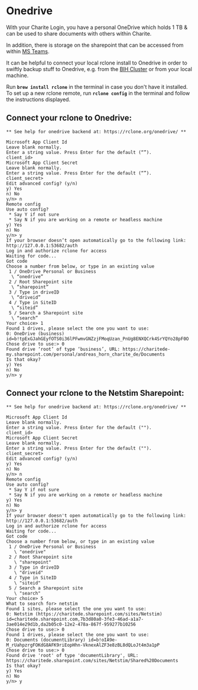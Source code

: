 # Onedrive

With your Charite Login, you have a personal OneDrive which holds 1 TB & can be used to share documents with others within Charite.

In addition, there is storage on the sharepoint that can be accessed from within [MS Teams](teams.md).

It can be helpful to connect your local rclone install to Onedrive in order to swiftly backup stuff to Onedrive, e.g. from the [BIH Cluster](../bih-cluster/) or from your local machine.

Run **`brew install rclone`** in the terminal in case you don't have it installed. To set up a new rclone remote, run **`rclone config`** in the terminal and follow the instructions displayed.

## Connect your rclone to Onedrive:

```
** See help for onedrive backend at: https://rclone.org/onedrive/ **

Microsoft App Client Id
Leave blank normally.
Enter a string value. Press Enter for the default (“”).
client_id> 
Microsoft App Client Secret
Leave blank normally.
Enter a string value. Press Enter for the default (“”).
client_secret> 
Edit advanced config? (y/n)
y) Yes
n) No
y/n> n
Remote config
Use auto config?
 * Say Y if not sure
 * Say N if you are working on a remote or headless machine
y) Yes
n) No
y/n> y
If your browser doesn’t open automatically go to the following link: http://127.0.0.1:53682/auth
Log in and authorize rclone for access
Waiting for code...
Got code
Choose a number from below, or type in an existing value
 1 / OneDrive Personal or Business
  \ “onedrive”
 2 / Root Sharepoint site
  \ “sharepoint”
 3 / Type in driveID
  \ “driveid”
 4 / Type in SiteID
  \ “siteid”
 5 / Search a Sharepoint site
  \ “search”
Your choice> 1
Found 1 drives, please select the one you want to use:
0: OneDrive (business) id=b!tpExGJahGEyfOTS0i36lPFwmvGNZzjFMoqUzan_PnUg8ENXQCrk4SrYQYo28pF0O
Chose drive to use:> 0
Found drive ‘root’ of type ‘business’, URL: https://charitede-my.sharepoint.com/personal/andreas_horn_charite_de/Documents
Is that okay?
y) Yes
n) No
y/n> y
```

## Connect your rclone to the Netstim Sharepoint:

```
** See help for onedrive backend at: https://rclone.org/onedrive/ **

Microsoft App Client Id
Leave blank normally.
Enter a string value. Press Enter for the default ("").
client_id> 
Microsoft App Client Secret
Leave blank normally.
Enter a string value. Press Enter for the default ("").
client_secret> 
Edit advanced config? (y/n)
y) Yes
n) No
y/n> n
Remote config
Use auto config?
 * Say Y if not sure
 * Say N if you are working on a remote or headless machine
y) Yes
n) No
y/n> y
If your browser doesn't open automatically go to the following link: http://127.0.0.1:53682/auth
Log in and authorize rclone for access
Waiting for code...
Got code
Choose a number from below, or type in an existing value
 1 / OneDrive Personal or Business
   \ "onedrive"
 2 / Root Sharepoint site
   \ "sharepoint"
 3 / Type in driveID
   \ "driveid"
 4 / Type in SiteID
   \ "siteid"
 5 / Search a Sharepoint site
   \ "search"
Your choice> 5
What to search for> netstim
Found 1 sites, please select the one you want to use:
0: Netstim (https://charitede.sharepoint.com/sites/Netstim) id=charitede.sharepoint.com,7b3d80a0-3fe3-46ad-a1a7-3ae014e29d1b,da2b05c0-12e2-478a-867f-959277b10256
Chose drive to use:> 0
Found 1 drives, please select the one you want to use:
0: Documents (documentLibrary) id=b!oIA9e-M_rUahpzrgFOKdG8AFK9riEopHhn-VknexAlZF3e8zBL8dQLoJt4m3a1pP
Chose drive to use:> 0
Found drive 'root' of type 'documentLibrary', URL: https://charitede.sharepoint.com/sites/Netstim/Shared%20Documents
Is that okay?
y) Yes
n) No
y/n> y
```

